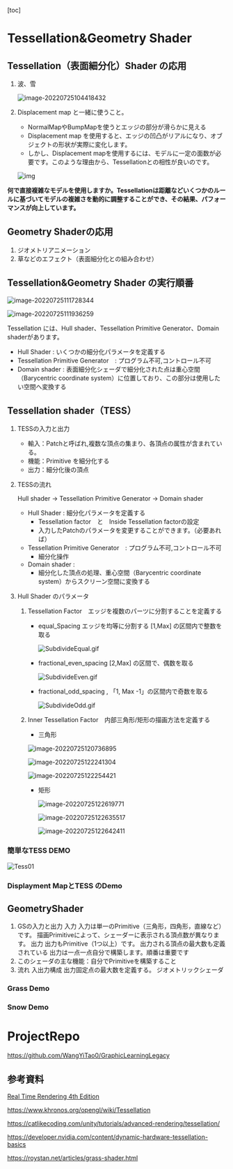 [toc]

# Tessellation&Geometry Shader

## Tessellation（表面細分化）Shader の応用

1. 波、雪　

   ![image-20220725104418432](https://vip2.loli.io/2022/07/25/b5esUvISElGNrkZ.png)

2. Displacement map と一緒に使うこと。

   - NormalMapやBumpMapを使うとエッジの部分が滑らかに見える
   - Displacement map を使用すると、エッジの凹凸がリアルになり、オブジェクトの形状が実際に変化します。
   - しかし、Displacement mapを使用するには、モデルに一定の面数が必要です。このような理由から、Tessellationとの相性が良いのです。

   ![img](https://vip2.loli.io/2022/07/25/iZO6CJb9TYnRHqx.jpg)

​			**何で直接複雑なモデルを使用しますか。Tessellationは距離などいくつかのルールに基づいてモデルの複雑さを動的に調整することができ、その結果、パフォーマンスが向上しています。**

## Geometry Shaderの応用

1. ジオメトリアニメーション
2. 草などのエフェクト（表面細分化との組み合わせ）

## Tessellation&Geometry Shader の実行順番

![image-20220725111728344](https://vip2.loli.io/2022/07/25/Xo1qj8apMKTW2UL.png)

![image-20220725111936259](https://vip2.loli.io/2022/07/25/5PzJNZoqKOUFerH.png)

Tessellation には、Hull shader、Tessellation Primitive Generator、Domain shaderがあります。

- Hull Shader : いくつかの細分化パラメータを定義する
- Tessellation Primitive Generator　:  プログラム不可,コントロール不可
- Domain shader : 表面細分化シェーダで細分化された点は重心空間（Barycentric coordinate system）に位置しており、この部分は使用したい空間へ変換する

## Tessellation shader（TESS）

1. TESSの入力と出力

   - 輸入：Patchと呼ばれ,複数な頂点の集まり、各頂点の属性が含まれている。
   - 機能：Primitive を細分化する
   - 出力：細分化後の頂点

2. TESSの流れ

   Hull shader → Tessellation Primitive Generator →  Domain shader

   - Hull Shader : 細分化パラメータを定義する
     - Tessellation factor　と　Inside Tessellation factorの設定
     - 入力したPatchのパラメータを変更することができます。（必要あれば）
   - Tessellation Primitive Generator　:  プログラム不可,コントロール不可
     - 細分化操作
   - Domain shader : 
     - 細分化した頂点の処理、重心空間（Barycentric coordinate system）からスクリーン空間に変換する

3. Hull Shader のパラメータ

   1. Tessellation Factor　エッジを複数のパーツに分割することを定義する

      - equal_Spacing  エッジを均等に分割する [1,Max] の区間内で整数を取る

        ![SubdivideEqual.gif](https://vip2.loli.io/2022/07/26/Zvor1zTLYO5PRBU.gif)

      - fractional_even_spacing [2,Max] の区間で、偶数を取る
   
        ![SubdivideEven.gif](https://vip2.loli.io/2022/07/25/VP2SXGwNdjbHLAp.gif)
   
      - fractional_odd_spacing , 「1, Max -1」の区間内で奇数を取る
   
         ![SubdivideOdd.gif](https://vip2.loli.io/2022/07/25/8gNqUv7XctRYFEp.gif)
   
   2. Inner Tessellation Factor　内部三角形/矩形の描画方法を定義する
   
      - 三角形
   
      ![image-20220725120736895](https://vip2.loli.io/2022/07/25/vSwV2mj7FkgcrMh.png)
   
      ![image-20220725122241304](https://vip2.loli.io/2022/07/25/H4EC7RzZgwYcuxb.png)
   
      ![image-20220725122254421](https://vip2.loli.io/2022/07/25/Nt15hoReMEUaqOP.png)
   
      - 矩形
   
        ![image-20220725122619771](https://vip2.loli.io/2022/07/25/KVAYSmT67xRQ2jZ.png)
   
        ![image-20220725122635517](https://vip2.loli.io/2022/07/25/dtbCzkYAXnur9DB.png)
   
        ![image-20220725122642411](https://vip2.loli.io/2022/07/25/NMBA9k67Yaz4tjs.png)

### 簡単なTESS DEMO 

![Tess01](https://vip2.loli.io/2022/07/25/HTlpjbD489rmgvP.gif)

### Displayment MapとTESS のDemo



## GeometryShader

1. GSの入力と出力
   入力
   入力は単一のPrimitive（三角形，四角形，直線など）です。
   描画Primitiveによって、シェーダーに表示される頂点数が異なります。
   出力
   出力もPrimitive（1つ以上）です。
   出力される頂点の最大数も定義されている
   出力は一点一点自分で構築します。順番は重要です
2. このシェーダの主な機能：自分でPrimitiveを構築すること
3. 流れ
   入出力構成
   出力固定点の最大数を定義する。
   ジオメトリックシェーダ

### Grass Demo

### Snow Demo

# ProjectRepo

https://github.com/WangYiTao0/GraphicLearningLegacy

## 参考資料

[Real Time Rendering 4th Edition](https://www.amazon.com/%E3%83%AA%E3%82%A2%E3%83%AB%E3%82%BF%E3%82%A4%E3%83%A0%E3%83%AC%E3%83%B3%E3%83%80%E3%83%AA%E3%83%B3%E3%82%B0-Real-Time-Rendering-Fourth/dp/4862464580)

https://www.khronos.org/opengl/wiki/Tessellation

https://catlikecoding.com/unity/tutorials/advanced-rendering/tessellation/

https://developer.nvidia.com/content/dynamic-hardware-tessellation-basics

https://roystan.net/articles/grass-shader.html